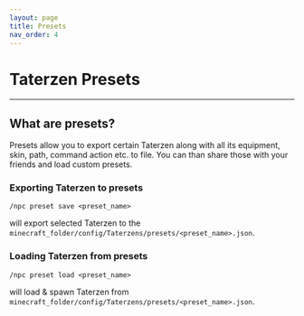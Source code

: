 ```yaml
---
layout: page
title: Presets
nav_order: 4
---
```


# Taterzen Presets

---


## What are presets?

Presets allow you to export certain Taterzen along with all its equipment, skin, path, command action etc. to file.
You can than share those with your friends and load custom presets.

### Exporting Taterzen to presets
```
/npc preset save <preset_name>
```
will export selected Taterzen to the `minecraft_folder/config/Taterzens/presets/<preset_name>.json`.

### Loading Taterzen from presets
```
/npc preset load <preset_name>
```
will load & spawn Taterzen from `minecraft_folder/config/Taterzens/presets/<preset_name>.json`.

